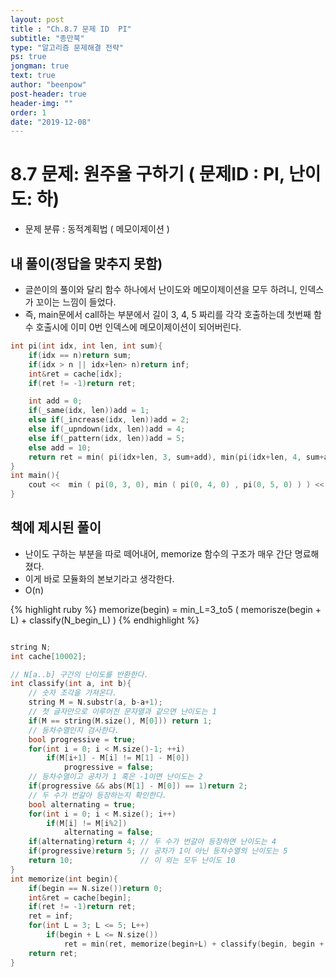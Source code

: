 ```yaml
---
layout: post
title : "Ch.8.7 문제 ID  PI"
subtitle: "종만북"
type: "알고리즘 문제해결 전략"
ps: true
jongman: true
text: true
author: "beenpow"
post-header: true
header-img: ""
order: 1
date: "2019-12-08"
---
```


# 8.7 문제: 원주율 구하기 ( 문제ID : PI, 난이도: 하)
[algo]: <https://algospot.com/judge/problem/read/PI>

- 문제 분류 : 동적계획법 ( 메모이제이션 )

## 내 풀이(정답을 맞추지 못함)

- 글쓴이의 풀이와 달리 함수 하나에서 난이도와 메모이제이션을 모두 하려니, 인덱스가 꼬이는 느낌이
  들었다.
- 즉, main문에서 call하는 부분에서 길이 3, 4, 5 짜리를 각각 호출하는데 첫번째 함수 호출시에 이미 0번
  인덱스에 메모이제이션이 되어버린다.

```cpp
int pi(int idx, int len, int sum){
    if(idx == n)return sum;
    if(idx > n || idx+len> n)return inf;
    int&ret = cache[idx];
    if(ret != -1)return ret;

    int add = 0;
    if(_same(idx, len))add = 1;
    else if(_increase(idx, len))add = 2;
    else if(_upndown(idx, len))add = 4;
    else if(_pattern(idx, len))add = 5;
    else add = 10;
    return ret = min( pi(idx+len, 3, sum+add), min(pi(idx+len, 4, sum+add), pi(idx+len, 5, sum+add) ) );
}
int main(){
    cout <<  min ( pi(0, 3, 0), min ( pi(0, 4, 0) , pi(0, 5, 0) ) ) << endl;
}
```


## 책에 제시된 풀이

- 난이도 구하는 부분을 따로 떼어내어, memorize 함수의 구조가 매우 간단 명료해졌다.
- 이게 바로 모듈화의 본보기라고 생각한다.
- O(n)

{% highlight ruby %}
memorize(begin) = min_L=3_to5 ( memorisze(begin + L) + classify(N_begin_L) )
{% endhighlight %}

```cpp

string N;
int cache[10002];

// N[a..b] 구간의 난이도를 반환한다.
int classify(int a, int b){
    // 숫자 조각을 가져온다.
    string M = N.substr(a, b-a+1);
    // 첫 글자만으로 이루어진 문자열과 같으면 난이도는 1
    if(M == string(M.size(), M[0])) return 1;
    // 등차수열인지 검사한다.
    bool progressive = true;
    for(int i = 0; i < M.size()-1; ++i)
        if(M[i+1] - M[i] != M[1] - M[0])
            progressive = false;
    // 등차수열이고 공차가 1 혹은 -1이면 난이도는 2
    if(progressive && abs(M[1] - M[0]) == 1)return 2;
    // 두 수가 번갈아 등장하는지 확인한다.
    bool alternating = true;
    for(int i = 0; i < M.size(); i++)
        if(M[i] != M[i%2])
            alternating = false;
    if(alternating)return 4; // 두 수가 번갈아 등장하면 난이도는 4
    if(progressive)return 5; // 공차가 1이 아닌 등차수열의 난이도는 5
    return 10;               // 이 외는 모두 난이도 10
}
int memorize(int begin){
    if(begin == N.size())return 0;
    int&ret = cache[begin];
    if(ret != -1)return ret;
    ret = inf;
    for(int L = 3; L <= 5; L++)
        if(begin + L <= N.size())
            ret = min(ret, memorize(begin+L) + classify(begin, begin + L -1));
    return ret;
}
```
